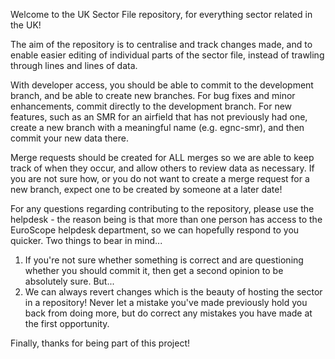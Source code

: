 Welcome to the UK Sector File repository, for everything sector related in the UK!

The aim of the repository is to centralise and track changes made, and to enable easier editing of individual parts of the sector file, instead of trawling through lines and lines of data.

With developer access, you should be able to commit to the development branch, and be able to create new branches.
For bug fixes and minor enhancements, commit directly to the development branch.
For new features, such as an SMR for an airfield that has not previously had one, create a new branch with a meaningful name (e.g. egnc-smr), and then commit your new data there.

Merge requests should be created for ALL merges so we are able to keep track of when they occur, and allow others to review data as necessary.
If you are not sure how, or you do not want to create a merge request for a new branch, expect one to be created by someone at a later date!

For any questions regarding contributing to the repository, please use the helpdesk - the reason being is that more than one person has access to the EuroScope helpdesk department, so we can hopefully respond to you quicker.
Two things to bear in mind...
1. If you're not sure whether something is correct and are questioning whether you should commit it, then get a second opinion to be absolutely sure. But...
2. We can always revert changes which is the beauty of hosting the sector in a repository! Never let a mistake you've made previously hold you back from doing more, but do correct any mistakes you have made at the first opportunity.

Finally, thanks for being part of this project!